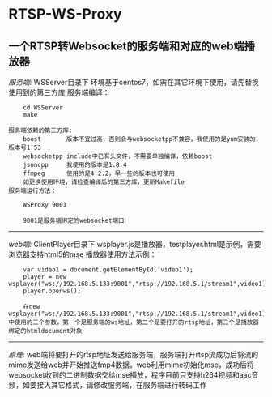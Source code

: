 # RTSP-WS-Proxy

一个RTSP转Websocket的服务端和对应的web端播放器
---
*服务端:*
	WSServer目录下
	环境基于centos7，如需在其它环境下使用，请先替换使用到的第三方库
	服务端编译：
		
		cd WSServer
		make
		
	服务端依赖的第三方库:
		boost		版本不宜过高，否则会与websocketpp不兼容，我使用的是yum安装的，版本号1.53
		websocketpp	include中已有头文件，不需要单独编译，依赖boost
		jsoncpp		我使用的版本是1.8.4
		ffmpeg		使用的是4.2.2，早一些的版本也可使用
		如更换使用环境，请检查编译后的第三方库，更新Makefile
	服务端运行方法：
	
		WSProxy 9001
		
		9001是服务端绑定的websocket端口
---
*web端:*
	ClientPlayer目录下
	wsplayer.js是播放器，testplayer.html是示例，需要浏览器支持html5的mse
	播放器使用方法示例：
	
		var video1 = document.getElementById('video1');
        player = new wsplayer("ws://192.168.5.133:9001","rtsp://192.168.5.1/stream1",video1);    
        player.openws();
		
		在new wsplayer("ws://192.168.5.133:9001","rtsp://192.168.5.1/stream1",video1);中使用的三个参数，第一个是服务端的ws地址，第二个是要打开的rtsp地址，第三个是播放器绑定的htmldocument对象
---
*原理:*
	web端将要打开的rtsp地址发送给服务端，服务端打开rtsp流成功后将流的mime发送给web并开始推送fmp4数据，web利用mime初始化mse，成功后将websocket收到的二进制数据交给mse播放，程序目前只支持h264视频和aac音频，如要接入其它格式，请修改服务端，在服务端进行转码工作
